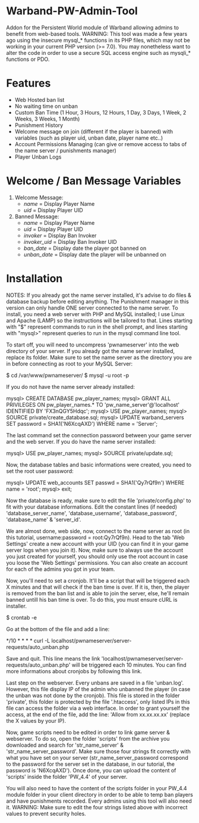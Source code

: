 # Warband-PW-Admin-Tool
Addon for the Persistent World module of Warband allowing admins to benefit from web-based tools.
WARNING: This tool was made a few years ago using the insecure mysql_* functions in its PHP files, which may not be working in your current PHP version (>= 7.0). You may nonetheless want to alter the code in order to use a secure SQL access engine such as mysqli_* functions or PDO.

# Features
* Web Hosted ban list
* No waiting time on unban
* Custom Ban Time (1 Hour, 3 Hours, 12 Hours, 1 Day, 3 Days, 1 Week, 2 Weeks, 3 Weeks, 1 Month)
* Punishment History
* Welcome message on join (different if the player is banned) with variables (such as player uid, unban date, player name etc..)
* Account Permissions Managing (can give or remove access to tabs of the name server / punishments manager)
* Player Unban Logs

# Welcome / Ban Message Variables
1. Welcome Message:
	* *name* = Display Player Name
	* *uid* = Display Player UID
2. Banned Message:
	*	*name* = Display Player Name
	*	*uid* = Display Player UID
	* *invoker* = Display Ban Invoker
	* *invoker_uid* = Display Ban Invoker UID
	* *ban_date* = Display date the player got banned on
	*	*unban_date* = Display date the player will be unbanned on

# Installation
NOTES: If you already got the name server installed, it's advise to do files & database backup before editing anything. The Punishment manager in this version can only handle ONE server connected to the name server.
To install, you need a web server with PHP and MySQL installed; I use Linux and Apache (LAMP) so the instructions will be tailored to that. 
Lines starting with "$" represent commands to run in the shell prompt, and lines starting with "mysql>" represent queries to run in the mysql command line tool.

To start off, you will need to uncompress 'pwnameserver' into the web directory of your server. 
If you already got the name server installed, replace its folder. Make sure to set the name server as the directory you are in before connecting as root to your MySQL Server:

$ cd /var/www/pwnameserver/
$ mysql -u root -p

If you do not have the name server already installed:

mysql> CREATE DATABASE pw_player_names;
mysql> GRANT ALL PRIVILEGES ON pw_player_names.* TO 'pw_name_server'@'localhost' IDENTIFIED BY 'FX3nQGY5Hdqc';
mysql> USE pw_player_names;
mysql> SOURCE private/create_database.sql;
mysql> UPDATE warband_servers SET password = SHA1('N6XcqAXD') WHERE name = 'Server';

The last command set the connection password between your game server and the web server.
If you do have the name server installed:

mysql> USE pw_player_names;
mysql> SOURCE private/update.sql;

Now, the database tables and basic informations were created, you need to set the root user password:

mysql> UPDATE web_accounts SET passwd = SHA1('Qy7rQf9n') WHERE name = 'root';
mysql> exit;

Now the database is ready, make sure to edit the file 'private/config.php' to fit with your database informations.
Edit the constant lines (if needed) 'database_server_name', 'database_username', 'database_password', 'database_name' & 'server_id'.

We are almost done, web side, now, connect to the name server as root (in this tutorial, username:password = root:Qy7rQf9n).
Head to the tab 'Web Settings' create a new account with your UID (you can find it in your game server logs when you join it).
Now, make sure to always use the account you just created for yourself, you should only use the root account in case you loose the 'Web Settings' permissions.
You can also create an account for each of the admins you got in your team.

Now, you'll need to set a cronjob. It'll be a script that will be triggered each X minutes and that will check if the ban time is over. 
If it is, then, the player is removed from the ban list and is able to join the server, else, he'll remain banned untill his ban time is over. To do this, you must ensure cURL is installer.

$ crontab -e

Go at the bottom of the file and add a line:

*/10 * * * * curl -L localhost/pwnameserver/server-requests/auto_unban.php

Save and quit. This line means the link 'localhost/pwnameserver/server-requests/auto_unban.php' will be triggered each 10 minutes. 
You can find more informations about cronjobs by following this link.

Last step on the webserver. Every unbans are saved in a file 'unban.log'. 
However, this file display IP of the admin who unbanned the player (in case the unban was not done by the cronjob). 
This file is stored in the folder 'private', this folder is protected by the file '.htaccess', only listed IPs in this file can access the folder via a web interface. 
In order to grant yourself the access, at the end of the file, add the line: 'Allow from xx.xx.xx.xx' (replace the X values by your IP).

Now, game scripts need to be edited in order to link game server & webserver. 
To do so, open the folder 'scripts' from the archive you downloaded and search for 'str_name_server' & 'str_name_server_password'.
Make sure those four strings fit correctly with what you have set on your server (str_name_server_password correspond to the password for the server set in the database, 
in our tutorial, the password is 'N6XcqAXD'). Once done, you can upload the content of 'scripts' inside the folder 'PW_4.4' of your server.

You will also need to have the content of the scripts folder in your PW_4.4 module folder in your client directory in order to be able to temp ban players and have punishments recorded. 
Every admins using this tool will also need it. WARNING: Make sure to edit the four strings listed above with incorrect values to prevent security holes.
